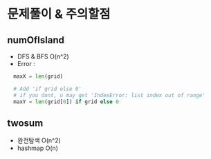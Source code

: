 # 문제풀이 & 주의할점

## numOfIsland

- DFS & BFS O(n^2)
- Error :

```python
  maxX = len(grid)

  # Add 'if grid else 0'
  # if you dont, u may get 'IndexError: list index out of range'
  maxY = len(grid[0]) if grid else 0
```

## twosum

- 완전탐색 O(n^2)
- hashmap O(n)
